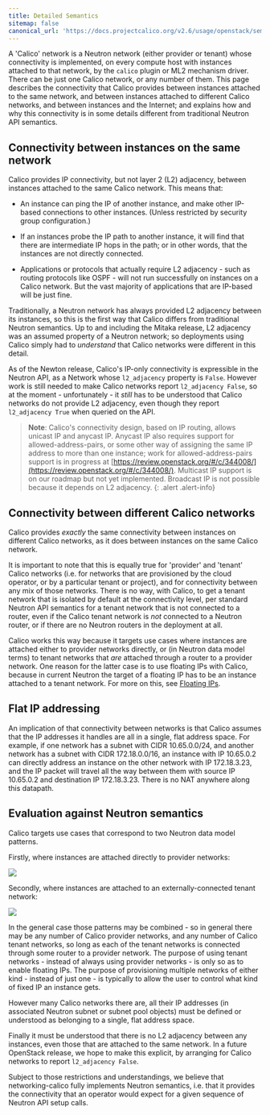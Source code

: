 ```yaml
---
title: Detailed Semantics
sitemap: false 
canonical_url: 'https://docs.projectcalico.org/v2.6/usage/openstack/semantics'
---
```


A 'Calico' network is a Neutron network (either provider or tenant) whose
connectivity is implemented, on every compute host with instances attached to
that network, by the `calico` plugin or ML2 mechanism driver.  There can be
just one Calico network, or any number of them.  This page describes the
connectivity that Calico provides between instances attached to the same
network, and between instances attached to different Calico networks, and
between instances and the Internet; and explains how and why this connectivity
is in some details different from traditional Neutron API semantics.

## Connectivity between instances on the same network

Calico provides IP connectivity, but not layer 2 (L2) adjacency, between
instances attached to the same Calico network.  This means that:

- An instance can ping the IP of another instance, and make other IP-based
  connections to other instances.  (Unless restricted by security group
  configuration.)

- If an instances probe the IP path to another instance, it will find that
  there are intermediate IP hops in the path; or in other words, that the
  instances are not directly connected.

- Applications or protocols that actually require L2 adjacency - such as
  routing protocols like OSPF - will not run successfully on instances on a
  Calico network.  But the vast majority of applications that are IP-based will
  be just fine.

Traditionally, a Neutron network has always provided L2 adjacency between its
instances, so this is the first way that Calico differs from traditional
Neutron semantics.  Up to and including the Mitaka release, L2 adjacency was an
assumed property of a Neutron network; so deployments using Calico simply had
to *understand* that Calico networks were different in this detail.

As of the Newton release, Calico's IP-only connectivity is expressible in the
Neutron API, as a Network whose `l2_adjacency` property is `False`.
However work is still needed to make Calico networks report `l2_adjacency
False`, so at the moment - unfortunately - it *still* has to be understood that
Calico networks do not provide L2 adjacency, even though they report
`l2_adjacency True` when queried on the API.

> **Note**: Calico's connectivity design, based on IP routing, allows unicast IP
> and anycast IP. Anycast IP also requires support for allowed-address-pairs,
> or some other way of assigning the same IP address to more than one instance;
> work for allowed-address-pairs support is in progress at
> [https://review.openstack.org/#/c/344008/](https://review.openstack.org/#/c/344008/). 
> Multicast IP support is on our roadmap but not yet implemented. Broadcast IP 
> is not possible because it depends on L2 adjacency.
{: .alert .alert-info}


## Connectivity between different Calico networks

Calico provides *exactly* the same connectivity between instances on different
Calico networks, as it does between instances on the same Calico network.

It is important to note that this is equally true for 'provider' and 'tenant'
Calico networks (i.e. for networks that are provisioned by the cloud operator,
or by a particular tenant or project), and for connectivity between any mix of
those networks.  There is no way, with Calico, to get a tenant network that is
isolated by default at the connectivity level, per standard Neutron API
semantics for a tenant network that is not connected to a router, even if the
Calico tenant network is *not* connected to a Neutron router, or if there are
no Neutron routers in the deployment at all.

Calico works this way because it targets use cases where instances are attached
either to provider networks directly, or (in Neutron data model terms) to
tenant networks that *are* attached through a router to a provider network.
One reason for the latter case is to use floating IPs with Calico, because in
current Neutron the target of a floating IP has to be an instance attached to a
tenant network.  For more on this, see [Floating
IPs]({{site.baseurl}}/{{page.version}}/usage/openstack/floating-ips).

## Flat IP addressing

An implication of that connectivity between networks is that Calico assumes
that the IP addresses it handles are all in a single, flat address space.  For
example, if one network has a subnet with CIDR 10.65.0.0/24, and another
network has a subnet with CIDR 172.18.0.0/16, an instance with IP 10.65.0.2 can
directly address an instance on the other network with IP 172.18.3.23, and the
IP packet will travel all the way between them with source IP 10.65.0.2 and
destination IP 172.18.3.23.  There is no NAT anywhere along this datapath.

## Evaluation against Neutron semantics

Calico targets use cases that correspond to two Neutron data model patterns.

Firstly, where instances are attached directly to provider networks:

![]({{site.baseurl}}/images/networking-calico/calico-provider.png)

Secondly, where instances are attached to an externally-connected tenant
network:

![]({{site.baseurl}}/images/networking-calico/calico-tenant.png)

In the general case those patterns may be combined - so in general there may be
any number of Calico provider networks, and any number of Calico tenant
networks, so long as each of the tenant networks is connected through some
router to a provider network.  The purpose of using tenant networks - instead
of always using provider networks - is only so as to enable floating IPs.  The
purpose of provisioning multiple networks of either kind - instead of just
one - is typically to allow the user to control what kind of fixed IP an
instance gets.

However many Calico networks there are, all their IP addresses (in associated
Neutron subnet or subnet pool objects) must be defined or understood as
belonging to a single, flat address space.

Finally it must be understood that there is no L2 adjacency between any
instances, even those that are attached to the same network.  In a future
OpenStack release, we hope to make this explicit, by arranging for Calico
networks to report `l2_adjacency False`.

Subject to those restrictions and understandings, we believe that
networking-calico fully implements Neutron semantics, i.e. that it provides the
connectivity that an operator would expect for a given sequence of Neutron API
setup calls.
